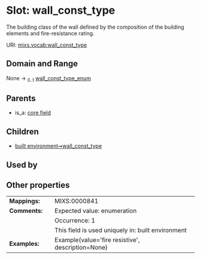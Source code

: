 
# Slot: wall_const_type


The building class of the wall defined by the composition of the building elements and fire-resistance rating.

URI: [mixs.vocab:wall_const_type](https://w3id.org/mixs/vocab/wall_const_type)


## Domain and Range

None &#8594;  <sub>0..1</sub> [wall_const_type_enum](wall_const_type_enum.md)

## Parents

 *  is_a: [core field](core_field.md)

## Children

 *  [built environment➞wall_const_type](built_environment_wall_const_type.md)

## Used by


## Other properties

|  |  |  |
| --- | --- | --- |
| **Mappings:** | | MIXS:0000841 |
| **Comments:** | | Expected value: enumeration |
|  | | Occurrence: 1 |
|  | | This field is used uniquely in: built environment |
| **Examples:** | | Example(value='fire resistive', description=None) |

